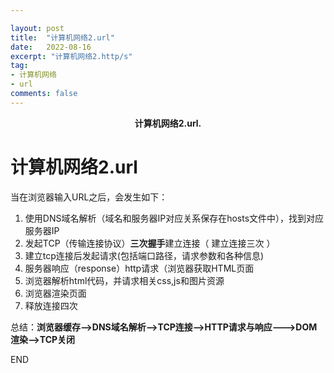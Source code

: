 ```yaml
---

layout: post
title:  "计算机网络2.url"
date:   2022-08-16
excerpt: "计算机网络2.http/s"
tag:
- 计算机网络
- url
comments: false
---
```


<center><b>计算机网络2.url.</b> </center>

# 计算机网络2.url

当在浏览器输入URL之后，会发生如下：

1. 使用DNS域名解析（域名和服务器IP对应关系保存在hosts文件中），找到对应服务器IP
2. 发起TCP（传输连接协议）**三次握手**建立连接（ 建立连接三次 ）
3. 建立tcp连接后发起请求(包括端口路径，请求参数和各种信息)
4. 服务器响应（response）http请求（浏览器获取HTML页面
5. 浏览器解析html代码，并请求相关css,js和图片资源
6. 浏览器渲染页面
7. 释放连接四次

总结：**浏览器缓存——>DNS域名解析——>TCP连接——>HTTP请求与响应——->DOM渲染——>TCP关闭**





END